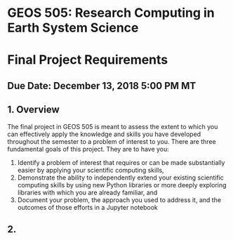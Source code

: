 # GEOS 505: Research Computing in Earth System Science
# Final Project Requirements

## Due Date: December 13, 2018 5:00 PM MT

## 1. Overview
The final project in GEOS 505 is meant to assess the extent to which you can effectively apply the knowledge and skills you have developed throughout the semester to a problem of interest to you. There are three fundamental goals of this project. They are to have you:
1. Identify a problem of interest that requires or can be made substantially easier by applying your scientific computing skills,
2. Demonstrate the ability to independently extend your existing scientific computing skills by using new Python libraries or more deeply exploring libraries with which you are already familiar, and
3. Document your problem, the approach you used to address it, and the outcomes of those efforts in a Jupyter notebook

## 2. 
